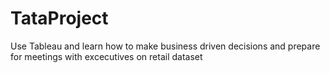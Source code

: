# TataProject
Use Tableau and learn how to make business driven decisions and prepare for meetings with excecutives on retail dataset
